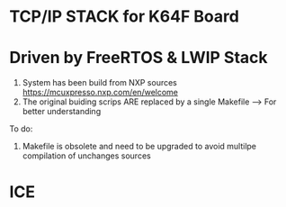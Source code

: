 # TCP/IP STACK for K64F Board
# Driven by FreeRTOS & LWIP Stack


1. System has been build from NXP sources https://mcuxpresso.nxp.com/en/welcome
2. The original buiding scrips ARE replaced by a single Makefile --> For better understanding

To do:
1. Makefile is obsolete and need to be upgraded to avoid multilpe compilation of unchanges sources


# ICE
